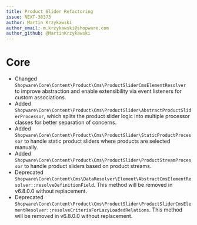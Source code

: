 ```yaml
---
title: Product Slider Refactoring
issue: NEXT-38373
author: Martin Krzykawski
author_email: m.krzykawski@shopware.com
author_github: @MartinKrzykawski
---
```

# Core
* Changed `Shopware\Core\Content\Product\Cms\ProductSliderCmsElementResolver` to improve abstraction and enable extensibility via event listeners for custom associations.
* Added `Shopware\Core\Content\Product\Cms\ProductSlider\AbstractProductSliderProcessor`, which splits the product slider logic into multiple processor classes for better separation of concerns.
* Added `Shopware\Core\Content\Product\Cms\ProductSlider\StaticProductProcessor` to handle static product sliders where products are selected manually.
* Added `Shopware\Core\Content\Product\Cms\ProductSlider\ProductStreamProcessor` to handle product sliders based on product streams.
* Deprecated `Shopware\Core\Content\Cms\DataResolver\Element\AbstractCmsElementResolver::resolveDefinitionField`. This method will be removed in v6.8.0.0 without replacement.
* Deprecated `Shopware\Core\Content\Product\Cms\ProductSlider\ProductSliderCmsElementResolver::resolveCriteriaForLazyLoadedRelations`. This method will be removed in v6.8.0.0 without replacement.

